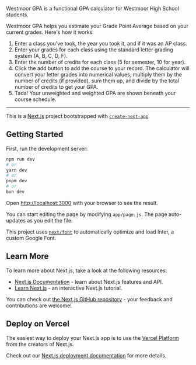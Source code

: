 Westmoor GPA is a functional GPA calculator for Westmoor High School students.

Westmoor GPA helps you estimate your Grade Point Average based on your current grades. Here's how it works:

1. Enter a class you've took, the year you took it, and if it was an AP class.
2. Enter your grades for each class using the standard letter grading system (A, B, C, D, F).
3. Enter the number of credits for each class (5 for semester, 10 for year).
4. Click the add button to add the course to your record. The calculator will convert your letter grades into numerical values, multiply them by the number of credits (if provided), sum them up, and divide by the total number of credits to get your GPA.
5. Tada! Your unweighted and weighted GPA are shown beneath your course schedule.


---

This is a [Next.js](https://nextjs.org/) project bootstrapped with [`create-next-app`](https://github.com/vercel/next.js/tree/canary/packages/create-next-app).

## Getting Started

First, run the development server:

```bash
npm run dev
# or
yarn dev
# or
pnpm dev
# or
bun dev
```

Open [http://localhost:3000](http://localhost:3000) with your browser to see the result.

You can start editing the page by modifying `app/page.js`. The page auto-updates as you edit the file.

This project uses [`next/font`](https://nextjs.org/docs/basic-features/font-optimization) to automatically optimize and load Inter, a custom Google Font.

## Learn More

To learn more about Next.js, take a look at the following resources:

- [Next.js Documentation](https://nextjs.org/docs) - learn about Next.js features and API.
- [Learn Next.js](https://nextjs.org/learn) - an interactive Next.js tutorial.

You can check out [the Next.js GitHub repository](https://github.com/vercel/next.js/) - your feedback and contributions are welcome!

## Deploy on Vercel

The easiest way to deploy your Next.js app is to use the [Vercel Platform](https://vercel.com/new?utm_medium=default-template&filter=next.js&utm_source=create-next-app&utm_campaign=create-next-app-readme) from the creators of Next.js.

Check out our [Next.js deployment documentation](https://nextjs.org/docs/deployment) for more details.
